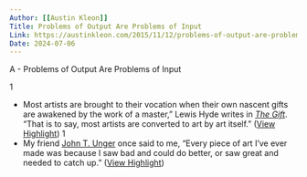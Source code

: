 ```yaml
---
Author: [[Austin Kleon]]
Title: Problems of Output Are Problems of Input
Link: https://austinkleon.com/2015/11/12/problems-of-output-are-problems-of-input/
Date: 2024-07-06
---
```

A - Problems of Output Are Problems of Input

1
- Most artists are brought to their vocation when their own nascent gifts are awakened by the work of a master,” Lewis Hyde writes in *[The Gift](http://austinkleon.com/2008/02/03/the-gift-by-lewis-hyde/)*. “That is to say, most artists are converted to art by art itself.” ([View Highlight](https://read.readwise.io/read/01gsgwv1k757j5kkzxd7xgcbv0))
1
- My friend [John T. Unger](http://johntunger.com) once said to me, “Every piece of art I’ve ever made was because I saw bad and could do better, or saw great and needed to catch up.” ([View Highlight](https://read.readwise.io/read/01gsgwvst063sttb06ayj5sca5))
